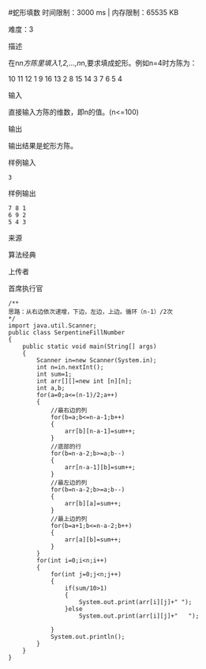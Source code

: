 #蛇形填数
时间限制：3000 ms  |  内存限制：65535 KB

难度：3

描述

在n*n方陈里填入1,2,...,n*n,要求填成蛇形。例如n=4时方陈为：

10 11 12 1
9  16 13 2
8  15 14 3
7  6  5  4

输入

直接输入方陈的维数，即n的值。(n<=100)

输出

输出结果是蛇形方陈。

样例输入

	3
样例输出

	7 8 1
	6 9 2
	5 4 3

来源

算法经典

上传者

首席执行官

	/**
	思路：从右边依次递增，下边，左边，上边。循环（n-1）/2次
	*/
	import java.util.Scanner;
	public class SerpentineFillNumber
	{
		public static void main(String[] args)
		{
			Scanner in=new Scanner(System.in);
			int n=in.nextInt();
			int sum=1;
			int arr[][]=new int [n][n];
			int a,b;
			for(a=0;a<=(n-1)/2;a++)
			{
				//最右边的列
				for(b=a;b<=n-a-1;b++)
				{
					arr[b][n-a-1]=sum++;
				}
				//底部的行
				for(b=n-a-2;b>=a;b--)
				{
					arr[n-a-1][b]=sum++;
				}
				//最左边的列
				for(b=n-a-2;b>=a;b--)
				{
					arr[b][a]=sum++;
				}
				//最上边的列
				for(b=a+1;b<=n-a-2;b++)
				{
					arr[a][b]=sum++;
				}
			} 
			for(int i=0;i<n;i++)
			{
				for(int j=0;j<n;j++)
				{
					if(sum/10>1)
					{
						System.out.print(arr[i][j]+" ");
					}else
						System.out.print(arr[i][j]+"   ");
					
				}
				System.out.println();
			}
		}
	}